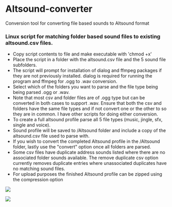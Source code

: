 # Altsound-converter
Conversion tool for converting file based sounds to Altsound format

### Linux script for matching folder based sound files to existing altsound.csv files. ###
- Copy script contents to file and make executable with 'chmod +x'
- Place the script in a folder with the altsound.csv file and the 5 sound file subfolders.
- The script will prompt for installation of dialog and ffmpeg packages if they are not previously installed. dialog is required for running the program and ffmpeg for .ogg to .wav conversion.
- Select which of the folders you want to parse and the file type being being parsed .ogg or .wav. 
 - Note that most csv and folder files are of .ogg type but can be converted in both cases to support .wav. Ensure that both the csv and folders have the same file types and if not convert one or the other to so they are in common. I have other scripts for doing either conversion.
- To create a full altsound profile parse all 5 file types (music, jingle, sfx, single and voice).
- Sound profile will be saved to /Altsound folder and include a copy of the altsound.csv file used to parse with.
- If you wish to convert the completed Altsound profile in the /Altsound folder, lastly use the "convert" option once all folders are parsed.
- Some csv files have duplicate address sounds listed where there are no associated folder sounds available. The remove duplicate csv option currently removes duplicate entries where unassociated duplicates have no matching sound files.
- For upload purposes the finished Altsound profile can be zipped using the compression option

 
![](https://i.imgur.com/eFc8p0Y.png)

 
![](https://i.imgur.com/jagkEIr.jpg)
